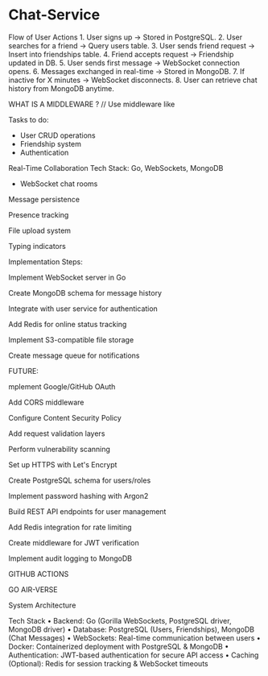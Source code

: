 # Chat-Service

Flow of User Actions
	1.	User signs up → Stored in PostgreSQL.
	2.	User searches for a friend → Query users table.
	3.	User sends friend request → Insert into friendships table.
	4.	Friend accepts request → Friendship updated in DB.
	5.	User sends first message → WebSocket connection opens.
	6.	Messages exchanged in real-time → Stored in MongoDB.
	7.	If inactive for X minutes → WebSocket disconnects.
	8.	User can retrieve chat history from MongoDB anytime.

WHAT IS A MIDDLEWARE ?
// Use middleware like
<!-- router.POST("/friends/:id", ratelimit.PerUser(10, time.Minute), SendFriendRequest) -->

Tasks to do:
- User CRUD operations
- Friendship system
- Authentication

Real-Time Collaboration
Tech Stack: Go, WebSockets, MongoDB

- WebSocket chat rooms

Message persistence

Presence tracking

File upload system

Typing indicators

Implementation Steps:

Implement WebSocket server in Go

Create MongoDB schema for message history

Integrate with user service for authentication

Add Redis for online status tracking

Implement S3-compatible file storage

Create message queue for notifications



FUTURE:

mplement Google/GitHub OAuth

Add CORS middleware

Configure Content Security Policy

Add request validation layers

Perform vulnerability scanning

Set up HTTPS with Let's Encrypt


Create PostgreSQL schema for users/roles

Implement password hashing with Argon2

Build REST API endpoints for user management

Add Redis integration for rate limiting

Create middleware for JWT verification

Implement audit logging to MongoDB


GITHUB ACTIONS

GO AIR-VERSE

System Architecture

Tech Stack
	•	Backend: Go (Gorilla WebSockets, PostgreSQL driver, MongoDB driver)
	•	Database: PostgreSQL (Users, Friendships), MongoDB (Chat Messages)
	•	WebSockets: Real-time communication between users
	•	Docker: Containerized deployment with PostgreSQL & MongoDB
	•	Authentication: JWT-based authentication for secure API access
	•	Caching (Optional): Redis for session tracking & WebSocket timeouts